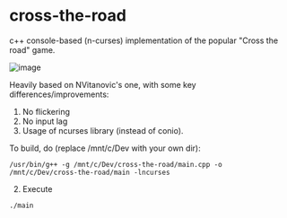 # cross-the-road
c++ console-based (n-curses) implementation of the popular "Cross the road" game.

![image](https://user-images.githubusercontent.com/45404603/131543666-23d8b0b6-22f5-472d-b87c-08cf22281b8b.png)

Heavily based on NVitanovic's one, with some key differences/improvements:
1) No flickering
2) No input lag
3) Usage of ncurses library (instead of conio).

To build, do (replace /mnt/c/Dev with your own dir):

`/usr/bin/g++ -g /mnt/c/Dev/cross-the-road/main.cpp -o /mnt/c/Dev/cross-the-road/main -lncurses`

2) Execute

`./main`


